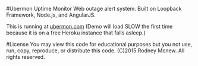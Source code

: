 #Ubermon Uptime Monitor
Web outage alert system. Built on Loopback Framework, Node.js, and AngularJS.

This is running at [ubermon.com](http://www.ubermon.com/) (Demo will load SLOW the first time because it is on a free Heroku instance that falls asleep.)

#License
You may view this code for educational purposes but you not use, run, copy, reproduce, or distribute this code.
(C)2015 Rodney Mcnew. All rights reserved.

